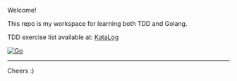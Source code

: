 Welcome!

This repo is my workspace for learning both TDD and Golang.

TDD exercise list available at: [KataLog](https://kata-log.rocks/tdd)

[![Go](https://github.com/Moisi/tdd_kata/actions/workflows/go.yml/badge.svg)](https://github.com/Moisi/tdd_kata/actions/workflows/go.yml)

***

Cheers :)

